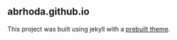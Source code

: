 ## abrhoda.github.io

This project was built using jekyll with a [prebuilt theme](https://github.com/agusmakmun/agusmakmun.github.io/).
